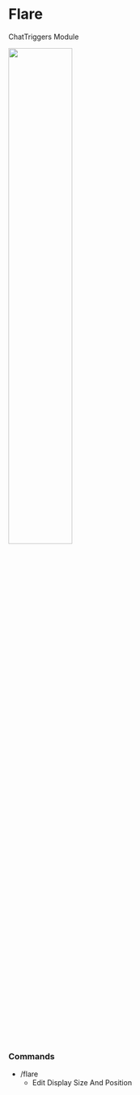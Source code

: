 # Flare
ChatTriggers Module

<img src="https://i.imgur.com/kzquX9H.png" height=50%>

### Commands
* /flare
  * Edit Display Size And Position
